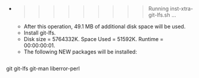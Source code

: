 * >>>>>>>>> Running inst-xtra-git-lfs.sh ...
  * After this operation, 49.1 MB of additional disk space will be used.
  * Install git-lfs.
  * Disk size = 5764332K. Space Used = 51592K. Runtime = 00:00:00:01.
  * The following NEW packages will be installed:
  ```bash
git git-lfs git-man liberror-perl
  ```
